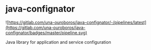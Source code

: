 # java-confignator

![https://gitlab.com/una-ouroboros/java-confignator/-/pipelines/latest](https://gitlab.com/una-ouroboros/java-confignator/badges/master/pipeline.svg)

Java library for application and service configuration
